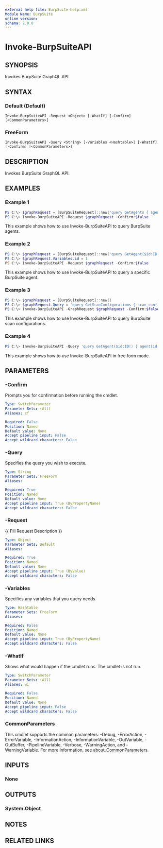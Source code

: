 ```yaml
---
external help file: BurpSuite-help.xml
Module Name: BurpSuite
online version:
schema: 2.0.0
---
```


# Invoke-BurpSuiteAPI

## SYNOPSIS
Invokes BurpSuite GraphQL API.

## SYNTAX

### Default (Default)
```
Invoke-BurpSuiteAPI -Request <Object> [-WhatIf] [-Confirm] [<CommonParameters>]
```

### FreeForm
```
Invoke-BurpSuiteAPI -Query <String> [-Variables <Hashtable>] [-WhatIf] [-Confirm] [<CommonParameters>]
```

## DESCRIPTION
Invokes BurpSuite GraphQL API.

## EXAMPLES

### Example 1
```powershell
PS C:\> $graphRequest = [BurpSuiteRequest]::new('query GetAgents { agents { id name state enabled } }')
PS C:\> Invoke-BurpSuiteAPI -Request $graphRequest -Confirm:$false
```

This example shows how to use Invoke-BurpSuiteAPI to query BurpSuite agents.

### Example 2
```powershell
PS C:\> $graphRequest = [BurpSuiteRequest]::new('query GetAgent($id:ID!) { agent(id:$id) { id name state enabled } }')
PS C:\> $graphRequest.Variables.id = 1
PS C:\> Invoke-BurpSuiteAPI -Request $graphRequest -Confirm:$false
```

This example shows how to use Invoke-BurpSuiteAPI to query a specific BurpSuite agent.

### Example 3
```powershell
PS C:\> $graphRequest = [BurpSuiteRequest]::new()
PS C:\> $graphRequest.Query = 'query GetScanConfigurations { scan_configurations { id name } }'
PS C:\> Invoke-BurpSuiteAPI -GraphRequest $graphRequest -Confirm:$false
```

This example shows how to use Invoke-BurpSuiteAPI to query BurpSuite scan configurations.

### Example 4
```powershell
PS C:\> Invoke-BurpSuiteAPI -Query 'query GetAgent($id:ID!) { agent(id:$id) { id name state enabled } }' -Variables @{id = 1}
```

This example shows how to use Invoke-BurpSuiteAPI in free form mode.

## PARAMETERS

### -Confirm
Prompts you for confirmation before running the cmdlet.

```yaml
Type: SwitchParameter
Parameter Sets: (All)
Aliases: cf

Required: False
Position: Named
Default value: None
Accept pipeline input: False
Accept wildcard characters: False
```

### -Query
Specifies the query you wish to execute.

```yaml
Type: String
Parameter Sets: FreeForm
Aliases:

Required: True
Position: Named
Default value: None
Accept pipeline input: True (ByPropertyName)
Accept wildcard characters: False
```

### -Request
{{ Fill Request Description }}

```yaml
Type: Object
Parameter Sets: Default
Aliases:

Required: True
Position: Named
Default value: None
Accept pipeline input: True (ByValue)
Accept wildcard characters: False
```

### -Variables
Specifies any variables that you query needs.

```yaml
Type: Hashtable
Parameter Sets: FreeForm
Aliases:

Required: False
Position: Named
Default value: None
Accept pipeline input: True (ByPropertyName)
Accept wildcard characters: False
```

### -WhatIf
Shows what would happen if the cmdlet runs.
The cmdlet is not run.

```yaml
Type: SwitchParameter
Parameter Sets: (All)
Aliases: wi

Required: False
Position: Named
Default value: None
Accept pipeline input: False
Accept wildcard characters: False
```

### CommonParameters
This cmdlet supports the common parameters: -Debug, -ErrorAction, -ErrorVariable, -InformationAction, -InformationVariable, -OutVariable, -OutBuffer, -PipelineVariable, -Verbose, -WarningAction, and -WarningVariable. For more information, see [about_CommonParameters](http://go.microsoft.com/fwlink/?LinkID=113216).

## INPUTS

### None

## OUTPUTS

### System.Object
## NOTES

## RELATED LINKS
